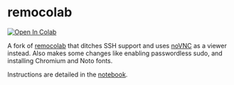 # remocolab
[![Open In Colab](https://colab.research.google.com/assets/colab-badge.svg)](https://colab.research.google.com/github/wmeallen/remocolab/blob/master/remocolab.ipynb)

A fork of [remocolab](https://github.com/demotomohiro/remocolab) that ditches SSH support and uses [noVNC](https://github.com/novnc/noVNC) as a viewer instead. Also makes some changes like enabling passwordless sudo, and installing Chromium and Noto fonts.

Instructions are detailed in the [notebook](remocolab.ipynb).
